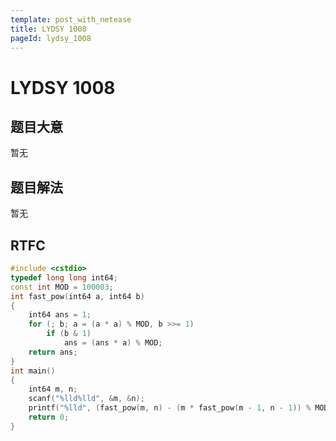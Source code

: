 ```yaml
---
template: post_with_netease
title: LYDSY 1008
pageId: lydsy_1008
---
```


# LYDSY 1008
<span id="poem"></span><script>$(function(){$.ajax('/api/poem?rnd='+Date.now()+Math.random()).done(function(data){$('#poem').text(data);});});</script>
## 题目大意
暂无

## 题目解法
暂无

## RTFC

```cpp
#include <cstdio>
typedef long long int64;
const int MOD = 100003;
int fast_pow(int64 a, int64 b)
{
    int64 ans = 1;
    for (; b; a = (a * a) % MOD, b >>= 1)
        if (b & 1)
            ans = (ans * a) % MOD;
    return ans;
}
int main()
{
    int64 m, n;
    scanf("%lld%lld", &m, &n);
    printf("%lld", (fast_pow(m, n) - (m * fast_pow(m - 1, n - 1)) % MOD + MOD) % MOD);
    return 0;
}
```
<div id="__comment"></div>
